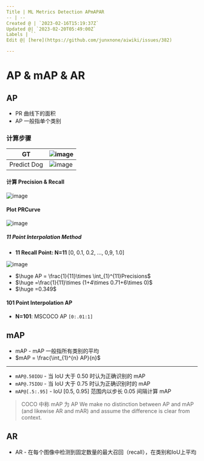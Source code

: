 ```yaml
---
Title | ML Metrics Detection APmAPAR
-- | --
Created @ | `2023-02-16T15:19:37Z`
Updated @| `2023-02-20T05:49:00Z`
Labels | ``
Edit @| [here](https://github.com/junxnone/aiwiki/issues/382)

---
```

# AP & mAP & AR

## AP
- PR 曲线下的面积
- AP 一般指单个类别

### 计算步骤

GT | ![image](https://user-images.githubusercontent.com/2216970/220018804-6eeb8f11-aeba-4fb7-8c35-80a84858b7cb.png)
-- | --
Predict Dog  | ![image](https://user-images.githubusercontent.com/2216970/219999922-5d64b9cf-f1e5-439a-9ae1-346b699051df.png)

#### 计算 Precision & Recall

![image](https://user-images.githubusercontent.com/2216970/219999957-82ea09f1-1813-49e8-bdc5-eadc712051c8.png)

#### Plot PRCurve

![image](https://user-images.githubusercontent.com/2216970/220000067-3e7a8e79-1b1e-49ad-9681-d8b8468c681c.png)

##### 11 Point Interpolation Method

- **11 Recall Point: N=11** [0, 0.1, 0.2, ..., 0,9, 1.0]

![image](https://user-images.githubusercontent.com/2216970/220000690-1d169ef1-3857-46b0-996e-3a67070e9e77.png)

- $\huge AP =  \frac{1}{11}\times \int_{1}^{11}Precisions$
- $\huge =\frac{1}{11}\times (1+4\times 0.71+6\times 0)$
- $\huge =0.349$

#### 101 Point Interpolation AP
- **N=101**: MSCOCO AP `[0:.01:1]`

## mAP

- mAP - mAP 一般指所有类别的平均
- $mAP = \frac{\int_{1}^{n} AP}{n}$

---
- `mAP@.50IOU` - 当 IoU 大于 0.50 时认为正确识别的 mAP
- `mAP@.75IOU` - 当 IoU 大于 0.75 时认为正确识别时的 mAP
- `mAP@[.5:.95]` - IoU [0.5, 0.95] 范围内以步长 0.05 间隔计算 mAP

> COCO 中称 mAP 为 AP
> We make no distinction between AP and mAP (and likewise AR and mAR) and assume the difference is clear from context.


## AR

- AR  - 在每个图像中检测到固定数量的最大召回（recall），在类别和IoU上平均

